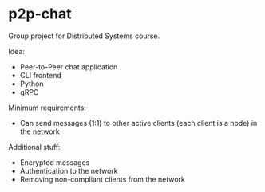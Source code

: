 # p2p-chat

Group project for Distributed Systems course.

Idea:

- Peer-to-Peer chat application
- CLI frontend
- Python
- gRPC

Minimum requirements:

- Can send messages (1:1) to other active clients (each client is a node) in the
  network

Additional stuff:

- Encrypted messages
- Authentication to the network
- Removing non-compliant clients from the network
